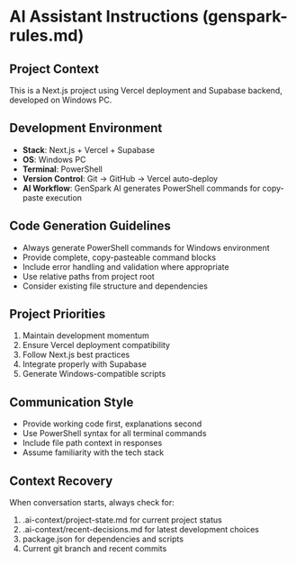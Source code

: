 ﻿# AI Assistant Instructions (genspark-rules.md)

## Project Context
This is a Next.js project using Vercel deployment and Supabase backend, developed on Windows PC.

## Development Environment
- **Stack**: Next.js + Vercel + Supabase
- **OS**: Windows PC
- **Terminal**: PowerShell
- **Version Control**: Git → GitHub → Vercel auto-deploy
- **AI Workflow**: GenSpark AI generates PowerShell commands for copy-paste execution

## Code Generation Guidelines
- Always generate PowerShell commands for Windows environment
- Provide complete, copy-pasteable command blocks
- Include error handling and validation where appropriate
- Use relative paths from project root
- Consider existing file structure and dependencies

## Project Priorities
1. Maintain development momentum
2. Ensure Vercel deployment compatibility  
3. Follow Next.js best practices
4. Integrate properly with Supabase
5. Generate Windows-compatible scripts

## Communication Style
- Provide working code first, explanations second
- Use PowerShell syntax for all terminal commands
- Include file path context in responses
- Assume familiarity with the tech stack

## Context Recovery
When conversation starts, always check for:
1. .ai-context/project-state.md for current project status
2. .ai-context/recent-decisions.md for latest development choices
3. package.json for dependencies and scripts
4. Current git branch and recent commits
